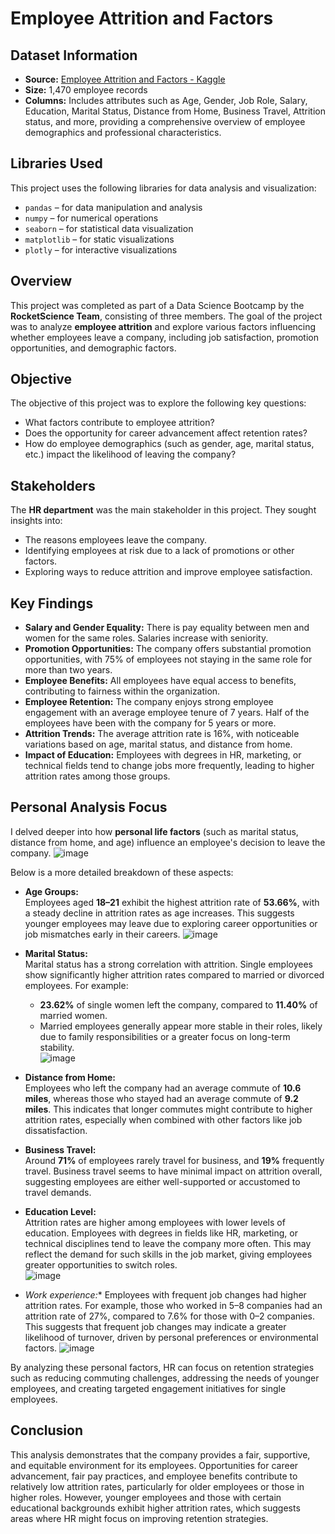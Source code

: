 # Employee Attrition and Factors

## Dataset Information

- **Source:** [Employee Attrition and Factors - Kaggle](https://www.kaggle.com/datasets/thedevastator/employee-attrition-and-factors)  
- **Size:** 1,470 employee records  
- **Columns:** Includes attributes such as Age, Gender, Job Role, Salary, Education, Marital Status, Distance from Home, Business Travel, Attrition status, and more, providing a comprehensive overview of employee demographics and professional characteristics.  

## Libraries Used

This project uses the following libraries for data analysis and visualization:

- `pandas` – for data manipulation and analysis  
- `numpy` – for numerical operations  
- `seaborn` – for statistical data visualization  
- `matplotlib` – for static visualizations  
- `plotly` – for interactive visualizations  

## Overview

This project was completed as part of a Data Science Bootcamp by the **RocketScience Team**, consisting of three members. The goal of the project was to analyze **employee attrition** and explore various factors influencing whether employees leave a company, including job satisfaction, promotion opportunities, and demographic factors.

## Objective

The objective of this project was to explore the following key questions:
- What factors contribute to employee attrition?  
- Does the opportunity for career advancement affect retention rates?  
- How do employee demographics (such as gender, age, marital status, etc.) impact the likelihood of leaving the company?  

## Stakeholders

The **HR department** was the main stakeholder in this project. They sought insights into:  
- The reasons employees leave the company.  
- Identifying employees at risk due to a lack of promotions or other factors.  
- Exploring ways to reduce attrition and improve employee satisfaction.  

## Key Findings

- **Salary and Gender Equality:** There is pay equality between men and women for the same roles. Salaries increase with seniority.  
- **Promotion Opportunities:** The company offers substantial promotion opportunities, with 75% of employees not staying in the same role for more than two years.  
- **Employee Benefits:** All employees have equal access to benefits, contributing to fairness within the organization.  
- **Employee Retention:** The company enjoys strong employee engagement with an average employee tenure of 7 years. Half of the employees have been with the company for 5 years or more.  
- **Attrition Trends:** The average attrition rate is 16%, with noticeable variations based on age, marital status, and distance from home.  
- **Impact of Education:** Employees with degrees in HR, marketing, or technical fields tend to change jobs more frequently, leading to higher attrition rates among those groups.  

## Personal Analysis Focus

I delved deeper into how **personal life factors** (such as marital status, distance from home, and age) influence an employee's decision to leave the company. 
![image](https://github.com/user-attachments/assets/e1489d18-0ea9-49f6-a027-6a9430c32f6e)

Below is a more detailed breakdown of these aspects:  

- **Age Groups:**  
   Employees aged **18–21** exhibit the highest attrition rate of **53.66%**, with a steady decline in attrition rates as age increases. This suggests younger employees may leave due to exploring career opportunities or job mismatches early in their careers.
![image](https://github.com/user-attachments/assets/c74e9ef9-3d9a-4115-a36a-d5cb96229490)
  
- **Marital Status:**  
   Marital status has a strong correlation with attrition. Single employees show significantly higher attrition rates compared to married or divorced employees. For example:  
   - **23.62%** of single women left the company, compared to **11.40%** of married women.  
   - Married employees generally appear more stable in their roles, likely due to family responsibilities or a greater focus on long-term stability.  
![image](https://github.com/user-attachments/assets/57f6d5b5-b34c-4786-aa26-8e3f89ff520d)

- **Distance from Home:**  
   Employees who left the company had an average commute of **10.6 miles**, whereas those who stayed had an average commute of **9.2 miles**. This indicates that longer commutes might contribute to higher attrition rates, especially when combined with other factors like job dissatisfaction.  

- **Business Travel:**  
   Around **71%** of employees rarely travel for business, and **19%** frequently travel. Business travel seems to have minimal impact on attrition overall, suggesting employees are either well-supported or accustomed to travel demands.  

- **Education Level:**  
   Attrition rates are higher among employees with lower levels of education. Employees with degrees in fields like HR, marketing, or technical disciplines tend to leave the company more often. This may reflect the demand for such skills in the job market, giving employees greater opportunities to switch roles.  
![image](https://github.com/user-attachments/assets/f639b6b6-2dc6-4c5f-b050-9f7b9110c62d)

- *Work experience:** 
  Employees with frequent job changes had higher attrition rates. For example, those who worked in 5–8 companies had an attrition rate of 27%, compared to 7.6% for those with 0–2 companies. This suggests that frequent job changes may indicate a greater likelihood of turnover, driven by personal preferences or environmental factors.
![image](https://github.com/user-attachments/assets/98c95c18-2222-41d1-a0e2-39727c6d6d4b)


By analyzing these personal factors, HR can focus on retention strategies such as reducing commuting challenges, addressing the needs of younger employees, and creating targeted engagement initiatives for single employees.  

## Conclusion

This analysis demonstrates that the company provides a fair, supportive, and equitable environment for its employees. Opportunities for career advancement, fair pay practices, and employee benefits contribute to relatively low attrition rates, particularly for older employees or those in higher roles. However, younger employees and those with certain educational backgrounds exhibit higher attrition rates, which suggests areas where HR might focus on improving retention strategies.

